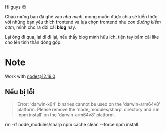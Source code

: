 Hi guys 😊

Chào mừng bạn đã ghé vào _nhà mình_, mong muốn được chia sẽ kiến thức với những bạn yêu thích frontend và lựa chọn frontend như _con đường kiếm cơm_, mình cho ra đời cái **blog** này.

Lại ông đi qua, lại dì đi lại, nếu thấy blog mình hữu ích, tiện tay bấm cái like cho lên tinh thần đóng góp.

# Note

Work with node@12.19.0

## Nếu bị lỗi 

> Error: 'darwin-x64' binaries cannot be used on the 'darwin-arm64v8' platform. Please remove the 'node_modules/sharp' directory and run 'npm install' on the 'darwin-arm64v8' platform.

rm -rf node_modules/sharp
npm cache clean --force
npm install